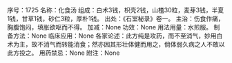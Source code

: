 序号：1725
名称：化食汤
组成：白术3钱，枳壳2钱，山楂30粒，麦芽3钱，半夏1钱，甘草1钱，砂仁3粒，厚朴1钱。
出处：《石室秘录》卷一。
主治：伤食作痛，胸腹饱闷，填胀欲呕而不得。
加减：None
功效：None
用法用量：水煎服。
制备方法：None
临床应用：None
各家论述：此方纯是攻药，而不至消气，妙用白术为主，故不消气而转能消食；然亦因其形壮体健而用之，倘体弱久病之人不敢以此方投之。
用药禁忌：None
附注：None
